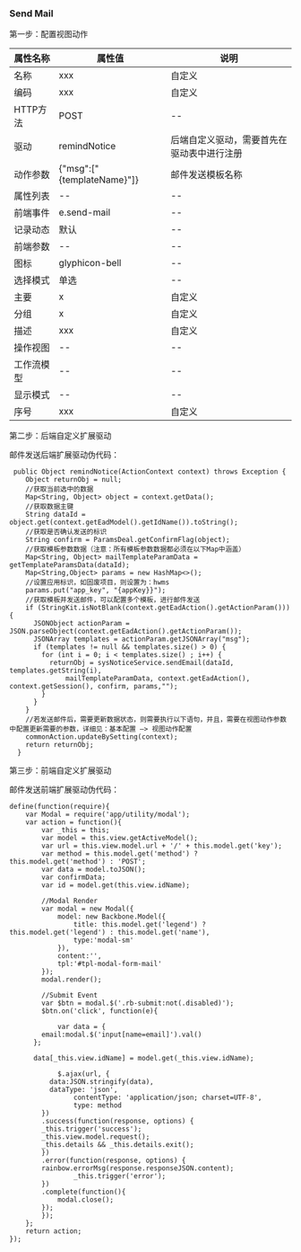 ### Send Mail

第一步：配置视图动作

属性名称 | 属性值 | 说明
------- | ----- | ---
名称 | xxx | 自定义
编码 | xxx | 自定义
HTTP方法 | POST | --
驱动 | remindNotice | 后端自定义驱动，需要首先在驱动表中进行注册
动作参数 | {"msg":["{templateName}"]} | 邮件发送模板名称
属性列表 | -- | --
前端事件 | e.send-mail | --
记录动态 | 默认 | --
前端参数 | -- | --
图标 | glyphicon-bell | --
选择模式 | 单选 | --
主要 | x | 自定义
分组 | x | 自定义
描述 | xxx | 自定义
操作视图 | -- | --
工作流模型 | -- | --
显示模式 | -- | --
序号 | xxx | 自定义

第二步：后端自定义扩展驱动

邮件发送后端扩展驱动伪代码：

```
 public Object remindNotice(ActionContext context) throws Exception {
    Object returnObj = null;
    //获取当前选中的数据
    Map<String, Object> object = context.getData();
    //获取数据主键
    String dataId = object.get(context.getEadModel().getIdName()).toString();
    //获取是否确认发送的标识
    String confirm = ParamsDeal.getConfirmFlag(object);
    //获取模板参数数据（注意：所有模板参数数据都必须在以下Map中涵盖）
    Map<String, Object> mailTemplateParamData = getTemplateParamsData(dataId);
    Map<String,Object> params = new HashMap<>();
    //设置应用标识，如固废项目，则设置为：hwms
    params.put("app_key", "{appKey}}");
    //获取模板并发送邮件，可以配置多个模板，进行邮件发送
    if (StringKit.isNotBlank(context.getEadAction().getActionParam())) {
      JSONObject actionParam = JSON.parseObject(context.getEadAction().getActionParam());
      JSONArray templates = actionParam.getJSONArray("msg");
      if (templates != null && templates.size() > 0) {
        for (int i = 0; i < templates.size() ; i++) {
          returnObj = sysNoticeService.sendEmail(dataId, templates.getString(i), 
              mailTemplateParamData, context.getEadAction(), context.getSession(), confirm, params,"");
        }
      }
    }
    //若发送邮件后，需要更新数据状态，则需要执行以下语句，并且，需要在视图动作参数中配置更新需要的参数，详细见：基本配置 —> 视图动作配置
    commonAction.updateBySetting(context);
    return returnObj;
  }
```

第三步：前端自定义扩展驱动

邮件发送前端扩展驱动伪代码：

```
define(function(require){
	var Modal = require('app/utility/modal');
	var action = function(){
		var _this = this;
		var model = this.view.getActiveModel();
		var url = this.view.model.url + '/' + this.model.get('key');
		var method = this.model.get('method') ? this.model.get('method') : 'POST';
		var data = model.toJSON();
		var confirmData;
		var id = model.get(this.view.idName);

		//Modal Render 
		var modal = new Modal({
			model: new Backbone.Model({
				title: this.model.get('legend') ? this.model.get('legend') : this.model.get('name'),
				type:'modal-sm'
			}),
			content:'',
			tpl:'#tpl-modal-form-mail'
		});
		modal.render();

		//Submit Event
		var $btn = modal.$('.rb-submit:not(.disabled)');
		$btn.on('click', function(e){
			
			var data = {
      	email:modal.$('input[name=email]').val()
      };

      data[_this.view.idName] = model.get(_this.view.idName);

			$.ajax(url, {
	      data:JSON.stringify(data),
	      dataType: 'json',
				contentType: 'application/json; charset=UTF-8',
				type: method
	    })
	    .success(function(response, options) {
       	_this.trigger('success');
       	_this.view.model.request();
       	_this.details && _this.details.exit();
	    })
	    .error(function(response, options) {
       	rainbow.errorMsg(response.responseJSON.content);
				_this.trigger('error');
	    })
	    .complete(function(){
	    	modal.close();
	    });
		});
	};
	return action;
});

```





